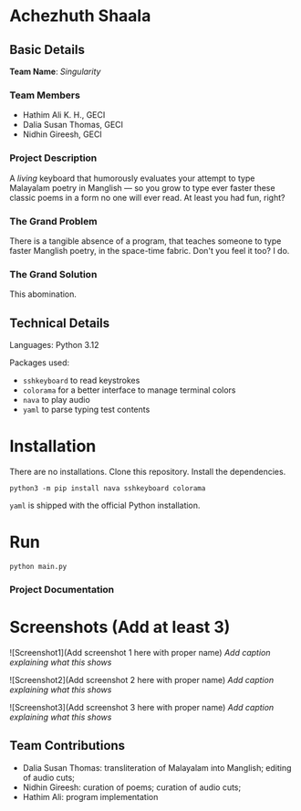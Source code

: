 # Achezhuth Shaala

## Basic Details
**Team Name**: *Singularity* 

### Team Members
- Hathim Ali K. H., GECI
- Dalia Susan Thomas, GECI
- Nidhin Gireesh, GECI

### Project Description
A *living* keyboard that humorously evaluates your attempt to type Malayalam poetry in Manglish — so you grow to type ever faster these classic poems in a form no one will ever read.  At least you had fun, right?

### The Grand Problem
There is a tangible absence of a program, that teaches someone to type faster Manglish poetry, in the space-time fabric.  Don't you feel it too?  I do.

### The Grand Solution
This abomination.

## Technical Details
Languages: Python 3.12

Packages used:
- `sshkeyboard` to read keystrokes
- `colorama` for a better interface to manage terminal colors
- `nava` to play audio
- `yaml` to parse typing test contents

# Installation
There are no installations.  Clone this repository.  Install the dependencies.
~~~
python3 -m pip install nava sshkeyboard colorama
~~~
`yaml` is shipped with the official Python installation.

# Run
~~~
python main.py
~~~

### Project Documentation

# Screenshots (Add at least 3)
![Screenshot1](Add screenshot 1 here with proper name)
*Add caption explaining what this shows*

![Screenshot2](Add screenshot 2 here with proper name)
*Add caption explaining what this shows*

![Screenshot3](Add screenshot 3 here with proper name)
*Add caption explaining what this shows*

## Team Contributions
- Dalia Susan Thomas: transliteration of Malayalam into Manglish; editing of audio cuts;
- Nidhin Gireesh: curation of poems; curation of audio cuts;
- Hathim Ali: program implementation
